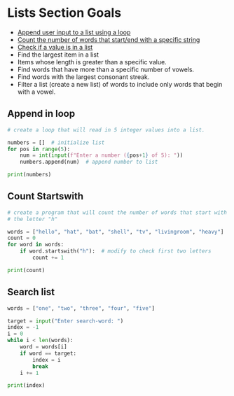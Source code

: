 # Lists Section Goals
- [Append user input to a list using a loop](#append-in-loop)
- [Count the number of words that start/end with a specific string](#count-startswith)
- [Check if a value is in a list](#search-list)
- Find the largest item in a list
- Items whose length is greater than a specific value.
- Find words that have more than a specific number of vowels.
- Find words with the largest consonant streak.
- Filter a list (create a new list) of words to include only words that begin with a vowel.

## Append in loop
```python
# create a loop that will read in 5 integer values into a list.

numbers = []  # initialize list
for pos in range(5):
    num = int(input(f"Enter a number ({pos+1} of 5): "))
    numbers.append(num)  # append number to list

print(numbers)
```

## Count Startswith
```python
# create a program that will count the number of words that start with 
# the letter "h"

words = ["hello", "hat", "bat", "shell", "tv", "livingroom", "heavy"]
count = 0
for word in words:
    if word.startswith("h"):  # modify to check first two letters
        count += 1

print(count)
```

## Search list
```python
words = ["one", "two", "three", "four", "five"]

target = input("Enter search-word: ")
index = -1
i = 0
while i < len(words):
    word = words[i]
    if word == target:
        index = i
        break
    i += 1

print(index)
```
